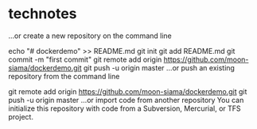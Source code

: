 # technotes



…or create a new repository on the command line

echo "# dockerdemo" >> README.md
git init
git add README.md
git commit -m "first commit"
git remote add origin https://github.com/moon-siama/dockerdemo.git
git push -u origin master
…or push an existing repository from the command line

git remote add origin https://github.com/moon-siama/dockerdemo.git
git push -u origin master
…or import code from another repository
You can initialize this repository with code from a Subversion, Mercurial, or TFS project.

